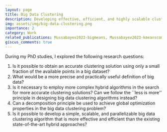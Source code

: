 ```yaml
---
layout: page
title: Big Data Clustering
description: Developing effective, efficient, and highly scalable clustering algorithms for big datasets
img: assets/img/big-data-clustering.png
importance: 2
category: Work
related_publications: Mussabayev2023-bigmeans, Mussabayev2023-kmeanscomp, Mussabayev2023-bigmeanspar, Mussabayev2023-bigmeanspar0, Mussabayev2024-superior
giscus_comments: true
---
```


During my PhD studies, I explored the following research questions:

1. Is it possible to obtain an accurate clustering solution using only a small fraction of the available points in a big dataset?
2. What would be a more precise and practically useful definition of big data?
3. Is it necessary to employ more complex hybrid algorithms in the search for more accurate clustering solutions? Can we follow the ``less is more'' principle in designing big data clustering algorithms instead?
4. Can a decomposition principle be used to achieve global optimization properties in the big data clustering problem?
5. Is it possible to develop a simple, scalable, and parallelizable big data clustering algorithm that is more effective and efficient than the existing state-of-the-art hybrid approaches?
